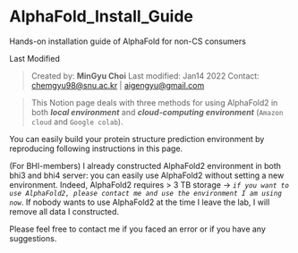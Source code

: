 # AlphaFold_Install_Guide
Hands-on installation guide of AlphaFold for non-CS consumers

Last Modified 

> Created by: **MinGyu Choi**
Last modified: Jan14 2022
Contact: chemgyu98@snu.ac.kr | aigengyu@gmail.com
> 

> This Notion page deals with three methods for using AlphaFold2 in both ***local environment*** and ***cloud-computing environment*** (`Amazon cloud` and `Google colab`).

You can easily build your protein structure prediction environment by reproducing following instructions in this page.

(For BHI-members) I already constructed AlphaFold2 environment in both bhi3 and bhi4 server: you can easily use AlphaFold2 without setting a new environment. Indeed, AlphaFold2 requires > 3 TB storage → *`if you want to use AlphaFold2, please contact me and use the environment I am using now`*. If nobody wants to use AlphaFold2 at the time I leave the lab, I will remove all data I constructed. 

Please feel free to contact me if you faced an error or if you have any suggestions.
>
